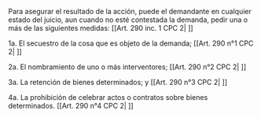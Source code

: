Para asegurar el resultado de la acción, puede el demandante en cualquier estado del juicio, aun cuando no esté contestada la demanda, pedir una o más de las siguientes medidas: [[Art. 290 inc. 1 CPC 2| ]]

1a. El secuestro de la cosa que es objeto de la demanda; [[Art. 290 n°1 CPC 2| ]]

2a. El nombramiento de uno o más interventores; [[Art. 290 n°2 CPC 2| ]]

3a. La retención de bienes determinados; y [[Art. 290 n°3 CPC 2| ]]

4a. La prohibición de celebrar actos o contratos sobre bienes determinados. [[Art. 290 n°4 CPC 2| ]]